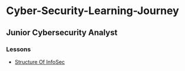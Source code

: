 # Cyber-Security-Learning-Journey


## Junior Cybersecurity Analyst

### Lessons

- [Structure Of InfoSec](./Structure_Of_Infosec.md)
